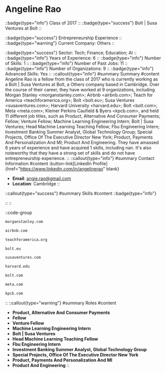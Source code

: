 # Angeline Rao
::badge{type="info"}
Class of 2017
::
::badge{type="success"}
Bolt | Susa Ventures at Bolt
::

::badge{type="success"}
Entrepreneurship Experience
::
::badge{type="warning"}
Current Company: Others
::

::badge{type="success"}
Sector: Tech; Finance; Education; AI
::
::badge{type="info"}
Years of Experience: 6
::
::badge{type="info"}
Number of Skills: 1
::
::badge{type="info"}
Number of Past Jobs: 11
::
::badge{type="info"}
Number of Organizations: 9
::
::badge{type="info"}
Advanced Skills: Yes
::
::callout{type="info"}
#summary
Summary
#content
Angeline Rao is a fellow from the class of 2017 who is currently working as a Bolt | Susa Ventures at Bolt, a Others company based in Cambridge. Over the course of their career, they have worked at 9 organizations, including Morgan Stanley <morganstanley.com>; Airbnb <airbnb.com>; Teach for America <teachforamerica.org>; Bolt <bolt.eu>; Susa Ventures <susaventures.com>; Harvard University <harvard.edu>; Bolt <bolt.com>; Meta <meta.com>; Kleiner Perkins Caufield & Byers <kpcb.com>, and held 11 different job titles, such as Product, Alternative And Consumer Payments; Fellow; Venture Fellow; Machine Learning Engineering Intern; Bolt | Susa Ventures; Head Machine Learning Teaching Fellow; Fbu Engineering Intern; Investment Banking Summer Analyst, Global Technology Group; Special Projects, Office Of The Executive Director New York; Product, Payments And Personalization And Ml; Product And Engineering. They have amassed 6 years of experience and have acquired 1 skills, including nan. It's also noteworthy that they have a strong set of skills and do not have entrepreneurship experience.
::
::callout{type="info"}
#summary
Contact Information
#content
:button-link[LinkedIn Profile]{href="https://www.linkedin.com/in/angelinerao" blank}
- **Email**: angie.rao@gmail.com
- **Location**: Cambridge
::

::callout{type="success"}
#summary
Skills
#content
::badge{type="info"}

::
::

::code-group
```bash [Morgan Stanley]
morganstanley.com
```
```bash [Airbnb]
airbnb.com
```
```bash [Teach for America]
teachforamerica.org
```
```bash [Bolt]
bolt.eu
```
```bash [Susa Ventures]
susaventures.com
```
```bash [Harvard University]
harvard.edu
```
```bash [Bolt]
bolt.com
```
```bash [Meta]
meta.com
```
```bash [Kleiner Perkins Caufield & Byers]
kpcb.com
```
::
::callout{type="warning"}
#summary
Roles
#content
- **Product, Alternative And Consumer Payments**
- **Fellow**
- **Venture Fellow**
- **Machine Learning Engineering Intern**
- **Bolt | Susa Ventures**
- **Head Machine Learning Teaching Fellow**
- **Fbu Engineering Intern**
- **Investment Banking Summer Analyst, Global Technology Group**
- **Special Projects, Office Of The Executive Director New York**
- **Product, Payments And Personalization And Ml**
- **Product And Engineering**
::


